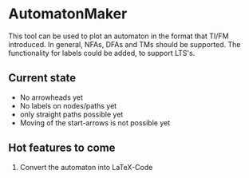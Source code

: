 # AutomatonMaker 

This tool can be used to plot an automaton in the format that TI/FM introduced.
In general, NFAs, DFAs and TMs should be supported. 
The functionality for labels could be added, to support LTS's.

## Current state
- No arrowheads yet
- No labels on nodes/paths yet
- only straight paths possible yet
- Moving of the start-arrows is not possible yet

## Hot features to come
1. Convert the automaton into LaTeX-Code
